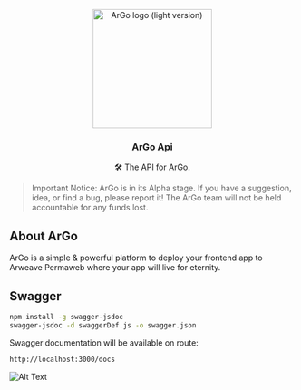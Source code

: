 <p align="center">
  <a href="https://argoapp.live/">
    <a href="https://imgur.com/J5O9d2O"><img src="https://i.imgur.com/J5O9d2O.png" title="source: imgur.com" alt="ArGo logo (light version)" width="210" /></a>
  </a>

  <h3 align="center">ArGo Api</h3>

  <p align="center">
   🛠️ The API for ArGo.
 </p>
</p>

> Important Notice: ArGo is in its Alpha stage. If you have a suggestion, idea, or find a bug, please report it! The ArGo team will not be held accountable for any funds lost.

## About ArGo
ArGo is a simple & powerful platform to deploy your frontend app to Arweave Permaweb where your app will live for eternity.

## Swagger
```bash
npm install -g swagger-jsdoc
swagger-jsdoc -d swaggerDef.js -o swagger.json
```
Swagger documentation will be available on route: 
```bash
http://localhost:3000/docs
```
![Alt Text](https://i.ibb.co/b6SdyQV/gif1.gif)
